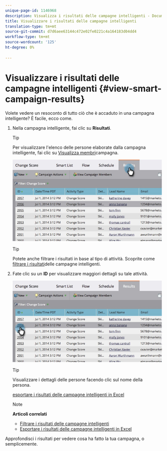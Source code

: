 ```yaml
---
unique-page-id: 1146968
description: Visualizza i risultati delle campagne intelligenti - Documenti Marketo - Documentazione del prodotto
title: Visualizzare i risultati delle campagne intelligenti
translation-type: tm+mt
source-git-commit: d7d6aee63144c472e02fe0221c4a164183d04dd4
workflow-type: tm+mt
source-wordcount: '125'
ht-degree: 0%

---
```



# Visualizzare i risultati delle campagne intelligenti {#view-smart-campaign-results}

Volete vedere un resoconto di tutto ciò che è accaduto in una campagna intelligente? È facile, ecco come.

1. Nella campagna intelligente, fai clic su **Risultati**.

   >[!TIP]
   >
   >Per visualizzare l&#39;elenco delle persone elaborate dalla campagna intelligente, fai clic su [Visualizza membri](view-smart-campaign-members.md)campagna.

   ![](assets/image2014-9-22-11-38-10.jpg)

   >[!TIP]
   >
   >Potete anche filtrare i risultati in base al tipo di attività. Scoprite come [filtrare i risultati](filter-smart-campaign-results.md)delle campagne intelligenti.

1. Fate clic su un **ID** per visualizzare maggiori dettagli su tale attività.

   ![](assets/image2014-9-22-11-39-22.jpg)

   >[!TIP]
   >
   >Visualizzare i dettagli delle persone facendo clic sul nome della persona.

   [esportare i risultati delle campagne intelligenti in Excel](export-smart-campaign-results-to-excel.md)

   >[!NOTE]
   >
   >**Articoli correlati**
   >
   >    
   >    
   >    * [Filtrare i risultati delle campagne intelligenti](filter-smart-campaign-results.md)
   >    * [Esportare i risultati delle campagne intelligenti in Excel](export-smart-campaign-results-to-excel.md)


Approfondisci i risultati per vedere cosa ha fatto la tua campagna, o semplicemente.